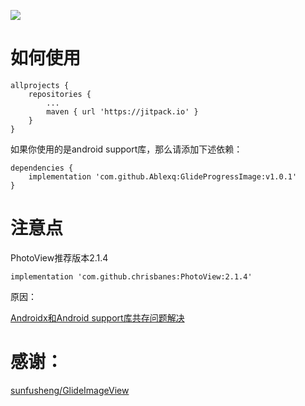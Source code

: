 

[![](https://jitpack.io/v/Ablexq/GlideProgressImage.svg)](https://jitpack.io/#Ablexq/GlideProgressImage)


# 如何使用

```
allprojects {
    repositories {
        ...
        maven { url 'https://jitpack.io' }
    }
}
```
如果你使用的是android support库，那么请添加下述依赖：
```
dependencies {
	implementation 'com.github.Ablexq:GlideProgressImage:v1.0.1'
}
```


# 注意点

PhotoView推荐版本2.1.4

```
implementation 'com.github.chrisbanes:PhotoView:2.1.4'
```
原因：

[Androidx和Android support库共存问题解决](https://www.jianshu.com/p/f7a7a8765294)

# 感谢：

[sunfusheng/GlideImageView](https://github.com/sunfusheng/GlideImageView)

















